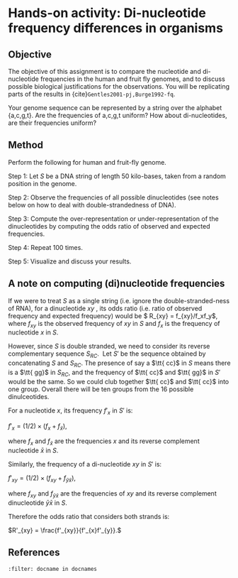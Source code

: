 # Hands-on activity: Di-nucleotide frequency differences in organisms
## Objective

The objective of this assignment is to compare the nucleotide and di-nucleotide frequencies in the human and fruit fly genomes, and to discuss possible biological justifications for the observations. You will be replicating parts of the results in {cite}`Gentles2001-pj,Burge1992-fq`.

Your genome sequence can be represented by a string over the alphabet {a,c,g,t}. Are the frequencies of a,c,g,t uniform? How about di-nucleotides, are their frequencies uniform? 


## Method

Perform the following for human and fruit-fly genome.

Step 1: Let $S$ be a DNA string of length 50 kilo-bases, taken from a random position in the genome. 

Step 2: Observe the frequencies of all possible dinucleotides (see notes below on how to deal with double-strandedness of DNA).

Step 3: Compute the over-representation or under-representation of the dinucleotides by computing the odds ratio of observed and expected frequencies.

Step 4: Repeat 100 times.

Step 5: Visualize and discuss your results. 

## A note on computing (di)nucleotide frequencies

If we were to treat $S$ as a single string (i.e. ignore the double-stranded-ness of RNA), for a dinucleotide $xy$ , its odds ratio (i.e. ratio of observed frequency and expected frequency) would be $ R_{xy} = f_{xy}/f_xf_y$,
where $f_{xy}$ is the observed frequency of $xy$ in $S$ and $f_x$ is the frequency of nucleotide $x$ in $S$. 


However, since $S$ is double stranded, we need to consider its reverse complementary sequence $S_{RC}$. 
Let $S'$ be the sequence obtained by concatenating $S$ and $S_{RC}$. The presence of say a $\tt{ cc}$ in $S$ means there is a $\tt{ gg}$ in $S_{RC}$, and the frequency of $\tt{ cc}$ and $\tt{ gg}$ in $S'$ would be the same. So we could club together  $\tt{ cc}$ and $\tt{ cc}$ into one group. Overall there will be ten groups from the 16 possible dinulceotides.


For a nucleotide $x$, its frequency $f'_{x}$ in  $S'$ is:

$f'_{x} = (1/2) \times (f_{x} + f_{\bar{x}})$, 

where $f_x$ and $f_{\bar{x}}$ are the frequencies $x$ and its reverse complement nucleotide $\bar{x}$ in $S$.


Similarly, the frequency of a di-nucleotide $xy$ in $S'$ is:

$f'_{xy} =(1/2) \times (f_{xy} + f_{\bar{y}\bar{x}})$, 

where $f_{xy}$ and $f_{\bar{y}\bar{x}}$ are the frequencies of $xy$ and its reverse complement dinucleotide $\bar{y}\bar{x}$ in $S$.

Therefore the odds ratio that considers both strands is:

$R'_{xy} = \frac{f'_{xy}}{f'_{x}f'_{y}}.$


## References
```{bibliography} 
:filter: docname in docnames
```
